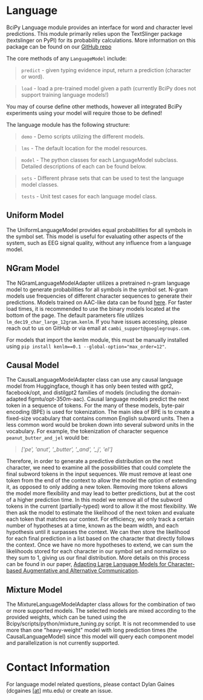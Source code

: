 # Language

BciPy Language module provides an interface for word and character level predictions. This module primarily relies upon the TextSlinger package (textslinger on PyPI) for its probability calculations. More information on this package can be found on our [GitHub repo](https://github.com/kdv123/textpredict)

The core methods of any `LanguageModel` include:

> `predict` - given typing evidence input, return a prediction (character or word).

> `load` - load a pre-trained model given a path (currently BciPy does not support training language models!)

You may of course define other methods, however all integrated BciPy experiments using your model will require those to be defined!

The language module has the following structure:

> `demo` - Demo scripts utilizing the different models.

> `lms` - The default location for the model resources.

> `model` - The python classes for each LanguageModel subclass. Detailed descriptions of each can be found below.

> `sets` - Different phrase sets that can be used to test the language model classes.

> `tests` - Unit test cases for each language model class.

<!-- The pretrained GPT2 language model is saved in [this folder on Google Drive](https://drive.google.com/drive/folders/1pkvwHA8SR7awxf7fj7Ds4FhY6SGxeGtX?usp=sharing). Download the files in the folder and put them in a local directory. Then use the path to the local directory to load the model. (Alternatively, just pass in the model name like "gpt2" as the language model path and the pretrained language model will be downloaded and stored in local cache) -->

## Uniform Model

The UniformLanguageModel provides equal probabilities for all symbols in the symbol set. This model is useful for evaluating other aspects of the system, such as EEG signal quality, without any influence from a language model.

## NGram Model
The NGramLanguageModelAdapter utilizes a pretrained n-gram language model to generate probabilities for all symbols in the symbol set. N-gram models use frequencies of different character sequences to generate their predictions. Models trained on AAC-like data can be found [here](https://imagineville.org/software/lm/dec19_char/). For faster load times, it is recommended to use the binary models located at the bottom of the page. The default parameters file utilizes `lm_dec19_char_large_12gram.kenlm`. If you have issues accessing, please reach out to us on GitHub or via email at `cambi_support@googlegroups.com`.

For models that import the kenlm module, this must be manually installed using `pip install kenlm==0.1 --global-option="max_order=12"`.

## Causal Model
The CausalLanguageModelAdapter class can use any causal language model from Huggingface, though it has only been tested with gpt2, facebook/opt, and distilgpt2 families of models (including the domain-adapted figmtu/opt-350m-aac). Causal language models predict the next token in a sequence of tokens. For the many of these models, byte-pair encoding (BPE) is used for tokenization. The main idea of BPE is to create a fixed-size vocabulary that contains common English subword units. Then a less common word would be broken down into several subword units in the vocabulary. For example, the tokenization of character sequence `peanut_butter_and_jel` would be:
> *['pe', 'anut', '_butter', '_and', '_j', 'el']*

Therefore, in order to generate a predictive distribution on the next character, we need to examine all the possibilities that could complete the final subword tokens in the input sequences. We must remove at least one token from the end of the context to allow the model the option of extending it, as opposed to only adding a new token. Removing more tokens allows the model more flexibility and may lead to better predictions, but at the cost of a higher prediction time. In this model we remove all of the subword tokens in the current (partially-typed) word to allow it the most flexibility. We then ask the model to estimate the likelihood of the next token and evaluate each token that matches our context. For efficiency, we only track a certain number of hypotheses at a time, known as the beam width, and each hypothesis until it surpasses the context. We can then store the likelihood for each final prediction in a list based on the character that directly follows the context. Once we have no more hypotheses to extend, we can sum the likelihoods stored for each character in our symbol set and normalize so they sum to 1, giving us our final distribution. More details on this process can be found in our paper, [Adapting Large Language Models for Character-based Augmentative and Alternative Communication](https://arxiv.org/abs/2501.10582).


## Mixture Model
The MixtureLanguageModelAdapter class allows for the combination of two or more supported models. The selected models are mixed according to the provided weights, which can be tuned using the Bcipy/scripts/python/mixture_tuning.py script. It is not recommended to use more than one "heavy-weight" model with long prediction times (the CausalLanguageModel) since this model will query each component model and parallelization is not currently supported.

# Contact Information

For language model related questions, please contact Dylan Gaines (dcgaines [[at](https://en.wikipedia.org/wiki/At_sign)] mtu.edu) or create an issue.


